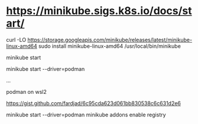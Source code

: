 # https://minikube.sigs.k8s.io/docs/start/


curl -LO https://storage.googleapis.com/minikube/releases/latest/minikube-linux-amd64
sudo install minikube-linux-amd64 /usr/local/bin/minikube

minikube start

minikube start --driver=podman


...



podman on wsl2

https://gist.github.com/fardjad/6c95cda623d061bb830538c6c631d2e6

 
 minikube start --driver=podman
 minikube addons enable registry
